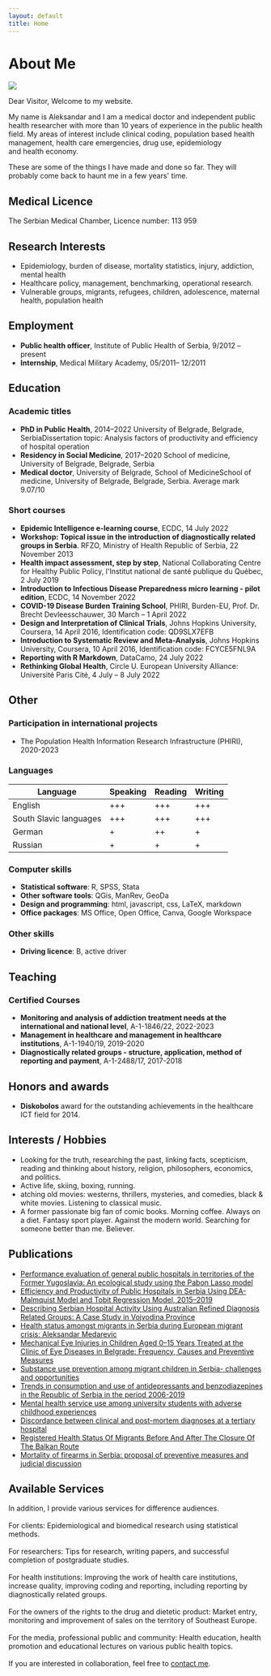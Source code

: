 ```yaml
---
layout: default
title: Home
---
```


# About Me

<div class="spe">
<img class="profile-picture" src="{{site.baseurl}}/DSCF9641-3.jpg">
</div>

Dear Visitor, Welcome to my website.

My name is Aleksandar and I am a medical doctor and independent public health researcher with more than 10 years of experience in the public health field. My areas of interest include clinical coding, population based health management, health care emergencies, drug use, epidemiology<br/>and health economy.

These are some of the things I have made and done so far.
They will probably come back to haunt me in a few years' time.

## Medical Licence

The Serbian Medical Chamber, Licence number: 113 959

## Research Interests

- Epidemiology, burden of disease, mortality statistics, injury, addiction, mental health
- Healthcare policy, management, benchmarking, operational research.
- Vulnerable groups, migrants, refugees, children, adolescence, maternal health, population health

## Employment

- **Public health officer**, Institute of Public Health of Serbia, 9/2012 – present
- **Internship**, Medical Military Academy, 05/2011– 12/2011

## Education

### Academic titles

- **PhD in Public Health**, 2014–2022 University of Belgrade, Belgrade, SerbiaDissertation topic: Analysis factors of productivity and efficiency of hospital operation
- **Residency in Social Medicine**, 2017–2020 School of medicine, University of Belgrade, Belgrade, Serbia
- **Medical doctor**, University of Belgrade, School of MedicineSchool of medicine, University of Belgrade, Belgrade, Serbia.
  Average mark 9.07/10

### Short courses

- **Epidemic Intelligence e-learning course**, ECDC, 14 July 2022
- **Workshop: Topical issue in the introduction of diagnostically related groups in Serbia**. RFZO, Ministry of Health Republic of Serbia, 22 November 2013
- **Health impact assessment, step by step**, National Collaborating Centre for Healthy Public Policy, l'Institut national de santé publique du Québec, 2 July 2019
- **Introduction to Infectious Disease Preparedness micro learning - pilot edition**, ECDC, 14 November 2022
- **COVID-19 Disease Burden Training School**, PHIRI, Burden-EU, Prof. Dr. Brecht Devleesschauwer, 30 March – 1 April 2022
- **Design and Interpretation of Clinical Trials**, Johns Hopkins University, Coursera, 14 April 2016, Identification code: QD9SLX7EFB
- **Introduction to Systematic Review and Meta-Analysis**, Johns Hopkins University, Coursera, 10 April 2016, Identification code: FCYCE5FNL9A
- **Reporting with R Markdown**, DataCamo, 24 July 2022
- **Rethinking Global Health**, Circle U. European University Alliance: Université Paris Cité, 4 July – 8 July 2022

## Other

### Participation in international projects

- The Population Health Information Research Infrastructure (PHIRI), 2020-2023

### Languages

| Language               | Speaking | Reading | Writing |
| ---------------------- | -------- | ------- | ------- |
| English                | +++      | +++     | +++     |
| South Slavic languages | +++      | +++     | +++     |
| German                 | +        | ++      | +       |
| Russian                | +        | +       | +       |

### Computer skills

- **Statistical software**: R, SPSS, Stata
- **Other software tools**: QGis, ManRev, GeoDa
- **Design and programming**: html, javascript, css, LaTeX, markdown
- **Office packages**: MS Office, Open Office, Canva, Google Workspace

### Other skills

- **Driving licence**: B, active driver

## Teaching

### Certified Courses

- **Monitoring and analysis of addiction treatment needs at the international and national level**, А-1-1846/22, 2022-2023
- **Management in healthcare and management in healthcare institutions**, А-1-1940/19, 2019-2020
- **Diagnostically related groups - structure, application, method of reporting and payment**, А-1-2488/17, 2017-2018

## Honors and awards

- **Diskobolos** award for the outstanding achievements in the healthcare ICT field for 2014.

## Interests / Hobbies

- Looking for the truth, researching the past, linking facts, scepticism, reading and thinking about history, religion, philosophers, economics, and politics.
- Active life, skiing, boxing, running.
- atching old movies: westerns, thrillers, mysteries, and comedies, black & white movies. Listening to classical music.
- A former passionate big fan of comic books. Morning coffee. Always on a diet. Fantasy sport player. Against the modern world. Searching for someone better than me. Believer.

## Publications

- [Performance evaluation of general public hospitals in territories of the Former Yugoslavia: An ecological study using the Pabon Lasso model](https://www.researchgate.net/publication/359454560_Performance_evaluation_of_general_public_hospitals_in_territories_of_the_Former_Yugoslavia_An_ecological_study_using_the_Pabon_Lasso_model)
- [Efficiency and Productivity of Public Hospitals in Serbia Using DEA-Malmquist Model and Tobit Regression Model, 2015–2019](https://www.researchgate.net/publication/356637094_Efficiency_and_Productivity_of_Public_Hospitals_in_Serbia_Using_DEA-Malmquist_Model_and_Tobit_Regression_Model_2015-2019)
- [Describing Serbian Hospital Activity Using Australian Refined Diagnosis Related Groups: A Case Study in Vojvodina Province](https://www.researchgate.net/publication/344342700_Describing_Serbian_Hospital_Activity_Using_Australian_Refined_Diagnosis_Related_Groups_A_Case_Study_in_Vojvodina_Province)
- [Health status amongst migrants in Serbia during European migrant crisis: Aleksandar Medarevic](https://www.researchgate.net/publication/313295588_Health_status_amongst_migrants_in_Serbia_during_European_migrant_crisis_Aleksandar_Medarevic)
- [Mechanical Eye Injuries in Children Aged 0–15 Years Treated at the Clinic of Eye Diseases in Belgrade: Frequency, Causes and Preventive Measures](https://www.researchgate.net/publication/258517328_Mechanical_Eye_Injuries_in_Children_Aged_0-15_Years_Treated_at_the_Clinic_of_Eye_Diseases_in_Belgrade_Frequency_Causes_and_Preventive_Measures)
- [Substance use prevention among migrant children in Serbia- challenges and opportunities](https://www.researchgate.net/publication/364704584_Substance_use_prevention_among_migrant_children_in_Serbia-_challenges_and_opportunities)
- [Trends in consumption and use of antidepressants and benzodiazepines in the Republic of Serbia in the period 2006-2019](https://www.researchgate.net/publication/361861904_Trends_in_consumption_and_use_of_antidepressants_and_benzodiazepines_in_the_Republic_of_Serbia_in_the_period_2006-2019)
- [Mental health service use among university students with adverse childhood experiences](https://www.researchgate.net/publication/337235086_Mental_health_service_use_among_university_students_with_adverse_childhood_experiences)
- [Discordance between clinical and post-mortem diagnoses at a tertiary hospital](https://www.researchgate.net/publication/336165923_Discordance_between_clinical_and_post-mortem_diagnoses_at_a_tertiary_hospital)
- [Registered Health Status Of Migrants Before And After The Closure Of The Balkan Route](https://www.researchgate.net/publication/362404733_Registered_Health_Status_Of_Migrants_Before_And_After_The_Closure_Of_The_Balkan_Route)
- [Mortality of firearms in Serbia: proposal of preventive measures and judicial discussion](https://www.researchgate.net/publication/329913381_Mortality_of_firearms_in_Serbia_proposal_of_preventive_measures_and_judicial_discussion)

## Available Services

In addition, I provide various services for difference audiences.<br/><br/>
For clients: Epidemiological and biomedical research using statistical methods.<br/><br/>
For researchers: Tips for research, writing papers, and successful completion of postgraduate studies.<br/><br/>
For health institutions: Improving the work of health care institutions, increase quality, improving coding and reporting, including reporting by diagnostically related groups.<br/><br/>
For the owners of the rights to the drug and dietetic product: Market entry, monitoring and improvement of sales on the territory of Southeast Europe.<br/><br/>
For the media, professional public and community: Health education, health promotion and educational lectures on various public health topics.<br/><br/>
If you are interested in collaboration, feel free to [contact me](https://www.aleksandarmedarevic.com/contact).
